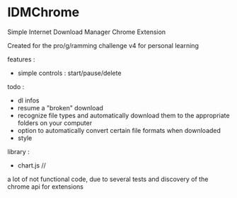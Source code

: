 # IDMChrome
Simple Internet Download Manager Chrome Extension

Created for the pro/g/ramming challenge v4 for personal learning

features :
- simple controls : start/pause/delete

todo :
- dl infos
- resume a "broken" download
- recognize file types and automatically download them to the appropriate folders on your computer
- option to automatically convert certain file formats when downloaded
- style

library : 
- chart.js // 

a lot of not functional code, due to several tests and discovery of the chrome api for extensions